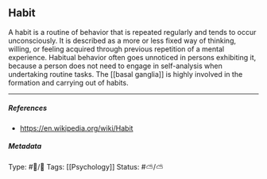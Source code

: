 ## Habit  # 

A habit is a routine of behavior that is repeated regularly and tends to occur unconsciously. It is described as a more or less fixed way of thinking, willing, or feeling acquired through previous repetition of a mental experience. Habitual behavior often goes unnoticed in persons exhibiting it, because a person does not need to engage in self-analysis when undertaking routine tasks. The [[basal ganglia]] is highly involved in the formation and carrying out of habits. 

___

##### References

- https://en.wikipedia.org/wiki/Habit

##### Metadata

Type: #🔵/🔵 
Tags: [[Psychology]]
Status: #⛅️/⛅ 